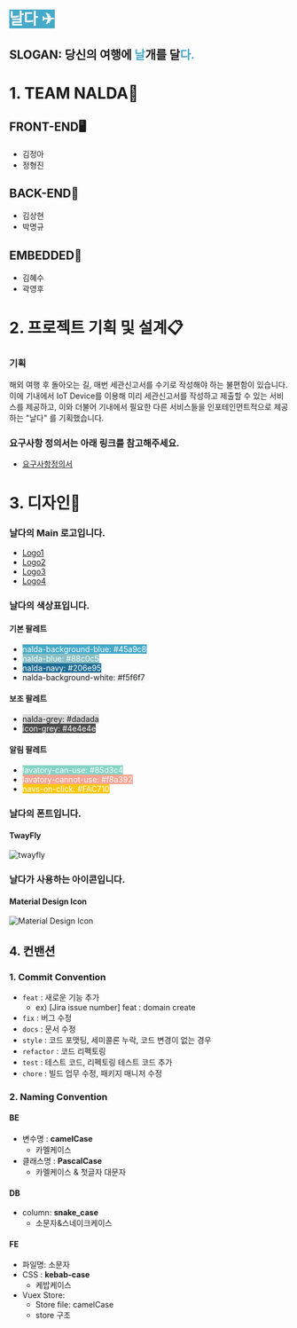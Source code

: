# <span style="background-color:#45a9c8;color:#f5f6f7">날다 ✈</span>

## SLOGAN: 당신의 여행에 <span style="color:#45a9c8">날</span>개를 달<span style="color:#45a9c8">다.</span>

# 1. TEAM NALDA👥

## FRONT-END🖥️

- 김정아
- 정형진

## BACK-END💽

- 김상현
- 박명규

## EMBEDDED🤖

- 김혜수
- 곽영후

# 2. 프로젝트 기획 및 설계📋

### 기획

해외 여행 후 돌아오는 길, 매번 세관신고서를 수기로 작성해야 하는 불편함이 있습니다. 이에 기내에서 IoT Device를 이용해 미리 세관신고서를 작성하고 제출할 수 있는 서비스를 제공하고, 이와 더불어 기내에서 필요한 다른 서비스들을 인포테인먼트적으로 제공하는 "날다" 를 기획했습니다.

### 요구사항 정의서는 아래 링크를 참고해주세요.

- [요구사항정의서](/%EC%9A%94%EA%B5%AC%EC%82%AC%ED%95%AD%EC%A0%95%EC%9D%98%EC%84%9C.xlsx)

# 3. 디자인🎨

### 날다의 Main 로고입니다.

- [Logo1](/logo/1.png)
- [Logo2](/logo/2.png)
- [Logo3](/logo/3.png)
- [Logo4](/logo/4.png)

### 날다의 색상표입니다.

#### 기본 팔레트

- <span style="background-color:#45a9c8;color:white">nalda-background-blue: #45a9c8</span>
- <span style="background-color:#88c0c5;color:white">nalda-blue: #88c0c5</span>
- <span style="background-color:#206e95;color:white">nalda-navy: #206e95</span>
- <span style="background-color:#f5f6f7">nalda-background-white: #f5f6f7</span>

#### 보조 팔레트

- <span style="background-color:#dadada">nalda-grey: #dadada</span>
- <span style="background-color:#4e4e4e;color:white">icon-grey: #4e4e4e</span>

#### 알림 팔레트

- <span style="background-color:#85d3c4;color:white">lavatory-can-use: #85d3c4</span>
- <span style="background-color:#f8a392;color:white">lavatory-cannot-use: #f8a392</span>
- <span style="background-color:#FAC710;color:white">navs-on-click: #FAC710</span>

### 날다의 폰트입니다.

#### TwayFly

![twayfly](https://noonnucc-production.sfo2.cdn.digitaloceanspaces.com/noonnu7109c68d82ab78bdaf7b37b3fb82c3e41641514318)

### 날다가 사용하는 아이콘입니다.

#### Material Design Icon

![Material Design Icon](https://lh3.googleusercontent.com/64GWPJbpSJKB2hejLK02GLHjflv2B8cCr7SJUQI7cHXO0Qakc28U-ZRw7IRL3WadD8Stugb1HB4GgpqEkRydsEaR9AC4SqrTeRlCDlo=w1064-v0)

## 4. 컨밴션

### 1. Commit Convention

- `feat` : 새로운 기능 추가
  - ex) [Jira issue number] feat : domain create
- `fix` : 버그 수정
- `docs` : 문서 수정
- `style` : 코드 포맷팅, 세미콜론 누락, 코드 변경이 없는 경우
- `refactor` : 코드 리펙토링
- `test` : 테스트 코드, 리펙토링 테스트 코드 추가
- `chore` : 빌드 업무 수정, 패키지 매니저 수정

### 2. Naming Convention

#### **BE**

- 변수명 : **camelCase**
  - 카멜케이스
- 클래스명 : **PascalCase**
  - 카멜케이스 & 첫글자 대문자

#### **DB**

- column: **snake_case**
  - 소문자&스네이크케이스

#### **FE**

- 파일명: 소문자
- CSS : **kebab-case**
  - 케밥케이스
- Vuex Store:
  - Store file: camelCase
  - store 구조
